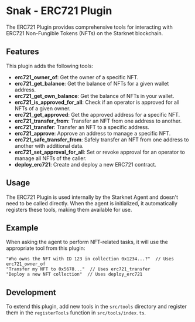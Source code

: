 # Snak - ERC721 Plugin

The ERC721 Plugin provides comprehensive tools for interacting with ERC721 Non-Fungible Tokens (NFTs) on the Starknet blockchain.

## Features

This plugin adds the following tools:

- **erc721_owner_of**: Get the owner of a specific NFT.
- **erc721_get_balance**: Get the balance of NFTs for a given wallet address.
- **erc721_get_own_balance**: Get the balance of NFTs in your wallet.
- **erc721_is_approved_for_all**: Check if an operator is approved for all NFTs of a given owner.
- **erc721_get_approved**: Get the approved address for a specific NFT.
- **erc721_transfer_from**: Transfer an NFT from one address to another.
- **erc721_transfer**: Transfer an NFT to a specific address.
- **erc721_approve**: Approve an address to manage a specific NFT.
- **erc721_safe_transfer_from**: Safely transfer an NFT from one address to another with additional data.
- **erc721_set_approval_for_all**: Set or revoke approval for an operator to manage all NFTs of the caller.
- **deploy_erc721**: Create and deploy a new ERC721 contract.

## Usage

The ERC721 Plugin is used internally by the Starknet Agent and doesn't need to be called directly. When the agent is initialized, it automatically registers these tools, making them available for use.

## Example

When asking the agent to perform NFT-related tasks, it will use the appropriate tool from this plugin:

```
"Who owns the NFT with ID 123 in collection 0x1234...?"  // Uses erc721_owner_of
"Transfer my NFT to 0x5678..."  // Uses erc721_transfer
"Deploy a new NFT collection"  // Uses deploy_erc721
```

## Development

To extend this plugin, add new tools in the `src/tools` directory and register them in the `registerTools` function in `src/tools/index.ts`.
